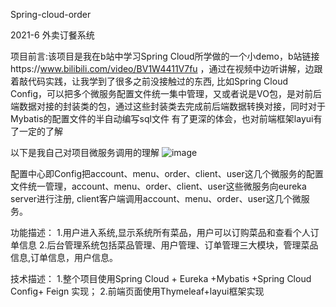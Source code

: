 Spring-cloud-order

2021-6 外卖订餐系统

项目前言:该项目是我在b站中学习Spring Cloud所学做的一个小demo，b站链接https://www.bilibili.com/video/BV1W4411V7fu
，通过在视频中边听讲解，边跟着敲代码实践，让我学到了很多之前没接触过的东西,
比如Spring Cloud Config，可以把多个微服务配置文件统一集中管理，又或者说是VO包，是对前后端数据对接的封装类的包，通过这些封装类去完成前后端数据转换对接，同时对于Mybatis的配置文件的半自动编写sql文件
有了更深的体会，也对前端框架layui有了一定的了解

以下是我自己对项目微服务调用的理解
![image](https://user-images.githubusercontent.com/72901123/126285538-073fbd0d-7cc2-4ab0-96b6-20a004bd69a0.png)

配置中心即Config把account、menu、order、client、user这几个微服务的配置文件统一管理，account、menu、order、client、user这些微服务向eureka server进行注册,
client客户端调用account、menu、order、user这几个微服务。


功能描述：
1.用户进入系统,显示系统所有菜品，用户可以订购菜品和查看个人订单信息
2.后台管理系统包括菜品管理、用户管理、订单管理三大模块，管理菜品信息,订单信息，用户信息。

技术描述：
1.整个项目使用Spring Cloud + Eureka +Mybatis +Spring Cloud Config+ Feign 实现；
2.前端页面使用Thymeleaf+layui框架实现
